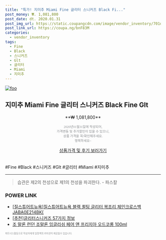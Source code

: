 ```yaml
--- 
title: "특가! 지미추 Miami Fine 글리터 스니커즈 Black Fi..." 
post_money: ₩. 1,081,800 
post_date: dt. 2020.01.31 
post_img_url: https://static.coupangcdn.com/image/vendor_inventory/701d/1c05ee6f70fad54e33cd18cd5e7db267cf3c51bb2f8842844548e538b9fc.jpg 
post_link_url: https://coupa.ng/bnF83M 
categories: 
  - vendor_inventory 
tags: 
  - Fine 
  - Black 
  - 스니커즈 
  - Glt 
  - 글리터 
  - Miami 
  - 지미추 
--- 
```

[![foo](https://static.coupangcdn.com/image/vendor_inventory/701d/1c05ee6f70fad54e33cd18cd5e7db267cf3c51bb2f8842844548e538b9fc.jpg)](https://coupa.ng/bnF83M) 

## 지미추 Miami Fine 글리터 스니커즈 Black Fine Glt 
<p style="text-align: center;">**₩ 1,081,800**</p> 
<p style="text-align: center;"><span style="color: #898c8f; font-family: Georgia,Times,serif; font-size: 0.75em;">2020년01월31일에 작성되어, <br>가격변동 및 추가할인이 있을 수 있으니,<br> 상품 가격을 꼭!확인해주세요.<br>행복하세요~</span> 
</p>	 
<div markdown="0" style="text-align: center;"><a href="https://coupa.ng/bnF83M" class="btn btn--success">상품가격 및 후기 보러가기</a></div> 
<br><br> 
  #Fine #Black #스니커즈 #Glt #글리터 #Miami #지미추 
<hr> 

> 습관은 제2의 천성으로 제1의 천성을 파괴한다. - 파스칼 


### POWER LINK

* <a href="https://blog.naver.com/santokki14/221784044301" target="_blank">[질스튜어트뉴욕]질스튜어트뉴욕 블랙 퀼팅 글리터 복조리 체인크로스백 JABA0E214BK(</a>
* <a href="https://blog.naver.com/fasyy4321/221790837206" target="_blank">[추천]글리터스니커즈 57가지 정보</a>
* <a href="https://blog.naver.com/fasyy4321/221781326420" target="_blank">조 말론 런던 조말론 잉글리쉬 페어 앤 프리지아 오드코롱 100ml</a>

<span style="color: #898c8f; font-family: Georgia,Times,serif; font-size: 0.55em;">파트너스활동으로 작성자에게 일정액의 커미션이 제공될수 있습니다.</span> 
